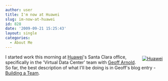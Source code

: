 ```yaml
---
author: user
title: I'm now at Huawei
slug: im-now-at-huawei
id: 828
date: '2009-09-21 15:25:43'
layout: single
categories:
  - About Me
---
```


<span style="margin: 5px; float: right;">[![Huawei](http://blog.superpat.com/wp-content/uploads/2009/09/logo.gif)](http://www.huawei.com/)</span> I started work this morning at [Huawei](http://www.huawei.com/)'s Santa Clara office, specifically in the 'Virtual Data Center' team with [Geoff Arnold](http://speakingofclouds.com/). So far, the best description of what I'll be doing is in Geoff's blog entry - [Building a Team](http://speakingofclouds.com/?p=216).